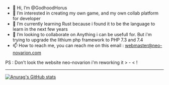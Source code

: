 - 👋 Hi, I’m @GodhoodHorus
- 👀 I’m interested in creating my own game, and my own collab platform for developer
- 🌱 I’m currently learning Rust because i found it to be the language to learn in the next few years
- 💞️ I’m looking to collaborate on Anything i can be usefull for. But i'm trying to upgrade the lithium php framework to PHP 7.3 and 7.4
- 📫 How to reach me, you can reach me on this email : webmaster@neo-novarion.com

PS : Don't look the website neo-novarion i'm reworking it > - < !

---

[![Anurag's GitHub stats](https://github-readme-stats.vercel.app/api?username=GodhoodHorus?theme=synthwave)](https://github.com/anuraghazra/github-readme-stats)

<!---
GodhoodHorus/GodhoodHorus is a ✨ special ✨ repository because its `README.md` (this file) appears on your GitHub profile.
You can click the Preview link to take a look at your changes.
--->
